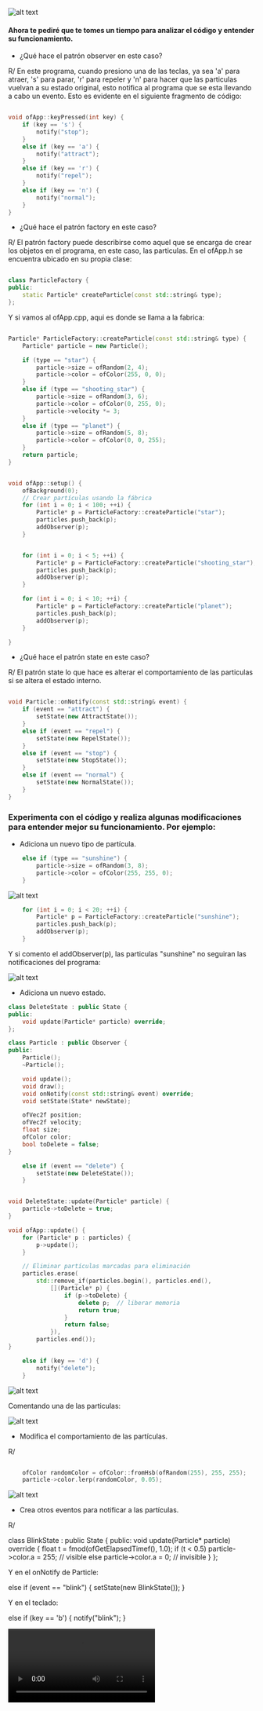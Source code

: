 ![alt text](image.png)

#### Ahora te pediré que te tomes un tiempo para analizar el código y entender su funcionamiento.

- ¿Qué hace el patrón observer en este caso?

R/ En este programa, cuando presiono una de las teclas, ya sea 'a' para atraer, 's' para parar, 'r' para repeler y 'n' para hacer que las particulas vuelvan a su estado original, esto notifica al programa que se esta llevando a cabo un evento. Esto es evidente en el siguiente fragmento de código:

```cpp

void ofApp::keyPressed(int key) {
    if (key == 's') {
        notify("stop");
    }
    else if (key == 'a') {
        notify("attract");
    }
    else if (key == 'r') {
        notify("repel");
    }
    else if (key == 'n') {
        notify("normal");
    }
}

```

- ¿Qué hace el patrón factory en este caso?

R/ El patrón factory puede describirse como aquel que se encarga de crear los objetos en el programa, en este caso, las particulas. En el ofApp.h se encuentra ubicado en su propia clase:

```cpp

class ParticleFactory {
public:
    static Particle* createParticle(const std::string& type);
};

```

Y si vamos al ofApp.cpp, aqui es donde se llama a la fabrica:

```cpp

Particle* ParticleFactory::createParticle(const std::string& type) {
    Particle* particle = new Particle();

    if (type == "star") {
        particle->size = ofRandom(2, 4);
        particle->color = ofColor(255, 0, 0);
    }
    else if (type == "shooting_star") {
        particle->size = ofRandom(3, 6);
        particle->color = ofColor(0, 255, 0);
        particle->velocity *= 3;
    }
    else if (type == "planet") {
        particle->size = ofRandom(5, 8);
        particle->color = ofColor(0, 0, 255);
    }
    return particle;
}


void ofApp::setup() {
    ofBackground(0);
    // Crear partículas usando la fábrica
    for (int i = 0; i < 100; ++i) {
        Particle* p = ParticleFactory::createParticle("star");
        particles.push_back(p);
        addObserver(p);
    }


    for (int i = 0; i < 5; ++i) {
        Particle* p = ParticleFactory::createParticle("shooting_star");
        particles.push_back(p);
        addObserver(p);
    }

    for (int i = 0; i < 10; ++i) {
        Particle* p = ParticleFactory::createParticle("planet");
        particles.push_back(p);
        addObserver(p);
    }

}

```

- ¿Qué hace el patrón state en este caso?

R/ El patrón state lo que hace es alterar el comportamiento de las particulas si se altera el estado interno.

```cpp

void Particle::onNotify(const std::string& event) {
    if (event == "attract") {
        setState(new AttractState());
    }
    else if (event == "repel") {
        setState(new RepelState());
    }
    else if (event == "stop") {
        setState(new StopState());
    }
    else if (event == "normal") {
        setState(new NormalState());
    }
}

```

### Experimenta con el código y realiza algunas modificaciones para entender mejor su funcionamiento. Por ejemplo:

- Adiciona un nuevo tipo de partícula.

```cpp
    else if (type == "sunshine") {
        particle->size = ofRandom(3, 8);
        particle->color = ofColor(255, 255, 0);
    }
```
![alt text](image-1.png)

```cpp
    for (int i = 0; i < 20; ++i) {
        Particle* p = ParticleFactory::createParticle("sunshine");
        particles.push_back(p);
        addObserver(p);
    }
```

Y si comento el addObserver(p), las particulas "sunshine" no seguiran las notificaciones del programa:

![alt text](image-2.png)

- Adiciona un nuevo estado.

```cpp
class DeleteState : public State {
public:
    void update(Particle* particle) override;
};
```

```cpp
class Particle : public Observer {
public:
    Particle();
    ~Particle();

    void update();
    void draw();
    void onNotify(const std::string& event) override;
    void setState(State* newState);

    ofVec2f position;
    ofVec2f velocity;
    float size;
    ofColor color;
    bool toDelete = false;
}
```

```cpp
    else if (event == "delete") {
        setState(new DeleteState());
    }
```

```cpp

void DeleteState::update(Particle* particle) {
    particle->toDelete = true;
}
```

```cpp
void ofApp::update() {
    for (Particle* p : particles) {
        p->update();
    }

    // Eliminar partículas marcadas para eliminación
    particles.erase(
        std::remove_if(particles.begin(), particles.end(),
            [](Particle* p) {
                if (p->toDelete) {
                    delete p;  // liberar memoria
                    return true;
                }
                return false;
            }),
        particles.end());
}
```

```cpp
    else if (key == 'd') {
        notify("delete");
    }
```
![alt text](image-3.png)

Comentando una de las particulas:

![alt text](image-4.png)

- Modifica el comportamiento de las partículas.

R/

```cpp

    ofColor randomColor = ofColor::fromHsb(ofRandom(255), 255, 255);
    particle->color.lerp(randomColor, 0.05);

```

![alt text](image-5.png)

- Crea otros eventos para notificar a las partículas.

R/

class BlinkState : public State {
public:
    void update(Particle* particle) override {
        float t = fmod(ofGetElapsedTimef(), 1.0);
        if (t < 0.5)
            particle->color.a = 255; // visible
        else
            particle->color.a = 0; // invisible
    }
};

Y en el onNotify de Particle:

else if (event == "blink") {
    setState(new BlinkState());
}


Y en el teclado:

else if (key == 'b') {
    notify("blink");
}

<video controls src="20251007-0249-54.4380593.mp4" title="Title"></video>